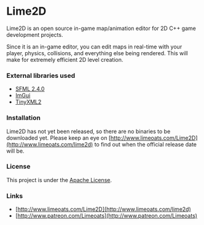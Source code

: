 # Lime2D
Lime2D is an open source in-game map/animation editor for 2D C++ game development projects.

Since it is an in-game editor, you can edit maps in real-time with your player, physics, collisions, and everything else being rendered. This will make for extremely efficient 2D level creation.

### External libraries used
* [SFML 2.4.0](http://www.sfml-dev.org/)
* [ImGui](https://github.com/ocornut/imgui)
* [TinyXML2](http://www.grinninglizard.com/tinyxml2/index.html)

### Installation
Lime2D has not yet been released, so there are no binaries to be downloaded yet. 
Please keep an eye on [http://www.limeoats.com/Lime2D](http://www.limeoats.com/lime2d) to find out when 
 the official release date will be. 

### License

This project is under the [Apache License](https://github.com/Limeoats/Lime2D/blob/master/LICENSE.md).
 
### Links
* [http://www.limeoats.com/Lime2D](http://www.limeoats.com/lime2d)
* [http://www.patreon.com/Limeoats](http://www.patreon.com/Limeoats)
